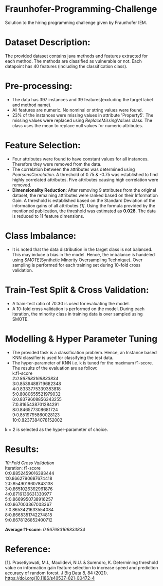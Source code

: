# Fraunhofer-Programming-Challenge
Solution to the hiring programming challenge given by Fraunhofer IEM.

# Dataset Description:

The provided dataset contains java methods and features extracted for each method. The methods are classified as vulnerable or not. Each datapoint has 40 features (including the classification class).

# Pre-processing:

* The data has 397 instances and 39 features(excluding the target label and method name).
* All features  are numeric. No nominal or string values were found.
* 23% of the instances were missing values in attribute 'Property5'. The missing values were replaced using *ReplaceMissingValues* class. The class uses the mean to replace null values for numeric attributes.

# Feature Selection:

* Four attributes were found to have constant values for all instances. Therefore they were removed from the data.
* The correlation between the attributes was determined using *PearsonsCorrelation*. A threshold of 0.75 & -0.75 was established to find highly correlated attributes. Five attributes causing high correlation were removed.
* **Dimensionality Reduction**: After removing 9 attributes from the original dataset, the remaining attributes were ranked based on their Information Gain. A threshold is established based on the Standard Deviation of the information gains of all attributes *[1]*. Using the formula provided by the mentioned publication, the threshold was estimated as **0.028**. The data is reduced to 11 feature dimensions.

# Class Imbalance:

* It is noted that the data distribution in the target class is not balanced. This may induce a bias in the model. Hence, the imbalance is handeled using *SMOTE*(Synthetic Minority Oversampling Technique). Over sampling is performed for each training set during 10-fold cross validation.

# Train-Test Split & Cross Validation:

* A train-test ratio of 70:30 is used for evaluating the model.
* A 10-fold cross validation is performed on the model. During each iteration, the minority class in training data is over sampled using SMOTE.

# Modelling &  Hyper Parameter Tuning

* The provided task is a classification problem. Hence, an Instance based KNN classifier is used for classifying the test data.
* The hyper-parameter of KNN i.e. k is tuned for the maximum f1-score. The results of the evaluation are as follow: <br>
k:f1-score <br>
*2:0.867683169833834* <br>
3:0.8539488719682348 <br>
4:0.8333775339383818 <br>
5:0.8080655521979032 <br>
6:0.8379608856343255 <br>
7:0.8165438701284291 <br>
8:0.846577308681724 <br>
9:0.8519795860028123 <br>
10:0.8237384078152002 <br>

k = 2 is selected as the hyper-parameter of choice.
# Results: 
*10-Fold Cross Validation* <br>
Iteration: f1-score <br>
0:0.8852459016393444 <br>
1:0.8662790697674418 <br>
2:0.8549019607843138 <br>
3:0.8651026392961876 <br>
4:0.8716136631330977 <br>
5:0.8669950738916257 <br>
6:0.867003367003367 <br>
7:0.8653421633554084 <br>
8:0.8665351742274818 <br>
9:0.8678126852400712 <br>

**Average f1-score**: *0.867683169833834*

# Reference:
[1]. Prasetiyowati, M.I., Maulidevi, N.U. & Surendro, K. Determining threshold value on information gain feature selection to increase speed and prediction accuracy of random forest. J Big Data 8, 84 (2021). https://doi.org/10.1186/s40537-021-00472-4
